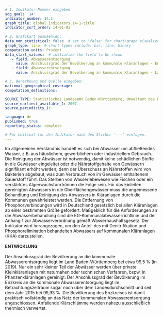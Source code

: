 ```yaml
---
# 1. Indikator-Nummer eingeben 
sdg_goal: '14'
indicator_number: 14.1
graph_title: global_indicators.14-1-title
indicator_sort_order: 14-01-01
 
# 2. Grafikart auswaehlen: 
data_non_statistical: false  # set to 'false' for chart/graph visualization 
graph_type: line  # chart types include: bar, line, binary 
computation_units: Prozent 
data_start_values:  # initialize the field to be shown  
   - field: Abwasserentsorgung
     value: Anschlussgrad der Bevölkerung an kommunale Kläranlagen - Enzkreis
   - field: Abwasserentsorgung 
     value: Anschlussgrad der Bevölkerung an kommunale Kläranlagen - Land BW

# 3. Berechnung und Quelle eingeben: 
national_geographical_coverage:
computation_definitions: 

SOURCE_TYPE: Statistisches Landesamt Baden-Württemberg, Umweltamt des Enzkreises, eigene Darstellung
source_earliest_available_1: 2007
source_periodicity_1: 

language: de   
published: true 
reporting_status: complete

# Für Leittext für den Indikator nach den Stichen '---' einfügen. 
---
```

Im allgemeinen Verständnis handelt es sich bei Abwasser um abfließendes Wasser, z.B. aus häuslichem, gewerblichem oder industriellem Gebrauch. Die Reinigung der Abwässer ist notwendig, damit keine schädlichen Stoffe in die Gewässer eingeleitet oder die Nährstoffgehalte von Gewässern signifikant erhöht werden, denn der Überschuss an Nährstoffen wird von Bakterien abgebaut, was zum Verbrauch von im Gewässer enthaltenem Sauerstoff führt. Das Sterben von Wasserlebewesen wie Fischen oder ein verstärktes Algenwachstum können die Folge sein. Für das Einleiten gereinigten Abwassers in die Oberflächengewässer muss die angemessene Behandlung und Reinigung des Abwassers in Kläranlagen durch die Kommunen gewährleistet werden. Die Entfernung von Phosphorverbindungen wird in Deutschland gesetzlich bei allen Kläranlagen ab einer bestimmten Größe gefordert. Maßgeblich für die Anforderungen an die Abwasserbehandlung sind die EG-Kommunalabwasserrichtlinie und der Anhang 1 zur Abwasserverordnung gemäß Wasserhaushaltsgesetz. Der Indikator wird herangezogen, um den Anteil des mit Denitrifikation und Phosphorelimination behandelten Abwassers auf kommunalen Kläranlagen (KKA) darzustellen. <br>
<br>
**ENTWICKLUNG** <br>
<br>
Der Anschlussgrad der Bevölkerung an die kommunale Abwasserentsorgung liegt im Land Baden-Württemberg bei etwa 99,5 % (in 2019). Nur ein sehr kleiner Teil der Abwässer werden über private Kleinkläranlagen mit naturnahen oder technischen Verfahren, bspw. in Pflanzenkläranlagen gereinigt. Der Anschlussgrad der Bevölkerung im Enzkreis an die kommunale Abwasserentsorgung liegt im Betrachtungszeitraum sogar noch über dem Landesdurchschnitt und seit dem Jahr 2015 bei 99,93 %. Die Bevölkerung des Enzkreises ist damit praktisch vollständig an das Netz der kommunalen Abwasserentsorgung angeschlossen. Anfallende Klärschlämme werden nahezu ausschließlich thermisch verwertet.
